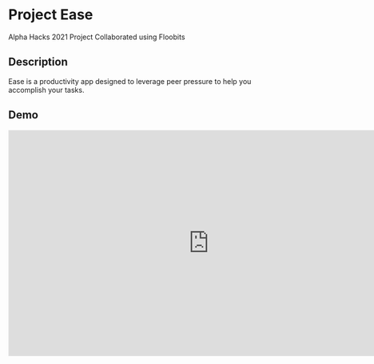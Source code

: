 # Project Ease
Alpha Hacks 2021 Project
Collaborated using Floobits

## Description
Ease is a productivity app designed to leverage peer pressure to help you accomplish your tasks.  

## Demo
<iframe style="border: 1px solid rgba(0, 0, 0, 0.1);" width="800" height="450" src="https://www.figma.com/embed?embed_host=share&url=https%3A%2F%2Fwww.figma.com%2Fproto%2FVcF6febHsmppIk6UrqPyr1%2FEase%3Fnode-id%3D42%253A15%26scaling%3Dscale-down%26page-id%3D0%253A1" allowfullscreen></iframe>